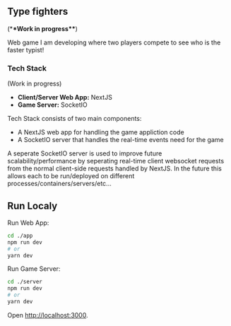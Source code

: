 ## Type fighters

(\***\*Work in progress\*\***)

Web game I am developing where two players compete to see who is the faster typist!

### Tech Stack

(Work in progress)

- **Client/Server Web App:** NextJS
- **Game Server:** SocketIO

Tech Stack consists of two main components:

- A NextJS web app for handling the game appliction code
- A SocketIO server that handles the real-time events need for the game

A seperate SocketIO server is used to improve future scalability/performance by seperating real-time client
websocket requests from the normal client-side requests handled by NextJS. In the future this allows each to be run/deployed on different processes/containers/servers/etc...

## Run Localy

Run Web App:

```bash
cd ./app
npm run dev
# or
yarn dev
```

Run Game Server:

```bash
cd ./server
npm run dev
# or
yarn dev
```

Open [http://localhost:3000](http://localhost:3000).
